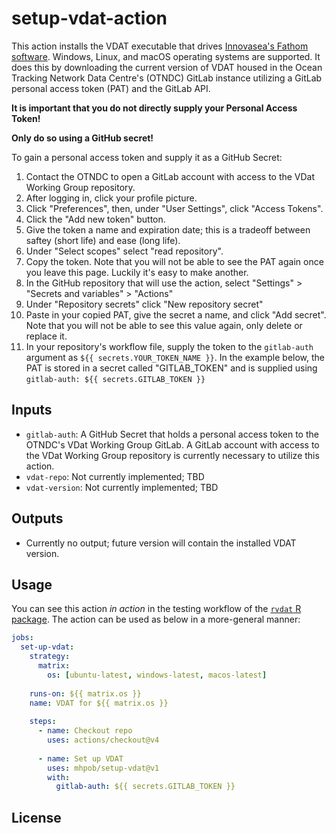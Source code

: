 # setup-vdat-action

This action installs the VDAT executable that drives [Innovasea's Fathom
software](https://www.innovasea.com/fish-tracking/products/fathom-software/).
Windows, Linux, and macOS operating systems are supported. It does this by 
downloading the current version of VDAT housed in the Ocean Tracking Network
Data Centre's (OTNDC) GitLab instance utilizing a GitLab personal access
token (PAT) and the GitLab API.

**It is important that you do not directly supply your Personal Access Token!**

**Only do so using a GitHub secret!**

To gain a personal access token and supply it as a GitHub Secret:

1. Contact the OTNDC to open a GitLab account with access to the VDat 
Working Group repository.
2. After logging in, click your profile picture.
3. Click "Preferences", then, under "User Settings", click "Access Tokens".
4. Click the "Add new token" button.
5. Give the token a name and expiration date; this is a tradeoff between 
saftey (short life) and ease (long life).
6. Under "Select scopes" select "read repository".
7. Copy the token. Note that you will not be able to see the PAT
again once you leave this page. Luckily it's easy to make another.
8. In the GitHub repository that will use the action, select
"Settings" > "Secrets and variables" > "Actions"
9. Under "Repository secrets" click "New repository secret"
10. Paste in your copied PAT, give the secret a name, and click "Add secret".
Note that you will not be able to see this value again, only delete
or replace it.
11. In your repository's workflow file, supply the token to the 
`gitlab-auth` argument as `${{ secrets.YOUR_TOKEN_NAME }}`. In
the example below, the PAT is stored in a secret called "GITLAB_TOKEN"
and is supplied using `gitlab-auth: ${{ secrets.GITLAB_TOKEN }}`


## Inputs

- `gitlab-auth`: A GitHub Secret that holds a personal access token
  to the OTNDC's VDat Working Group GitLab. A GitLab account with
  access to the VDat Working Group repository is currently necessary 
  to utilize this action.
- `vdat-repo`: Not currently implemented; TBD
- `vdat-version`: Not currently implemented; TBD

## Outputs

- Currently no output; future version will contain the installed VDAT version.

## Usage
You can see this action _in action_ in the testing workflow of the [`rvdat` 
R package](https://github.com/mhpob/rvdat/blob/main/.github/workflows/R-CMD-check.yaml#L35).
The action can be used as below in a more-general manner:

``` yaml
jobs:
  set-up-vdat:
    strategy:
      matrix:
        os: [ubuntu-latest, windows-latest, macos-latest]
    
    runs-on: ${{ matrix.os }}
    name: VDAT for ${{ matrix.os }}
    
    steps:
      - name: Checkout repo
        uses: actions/checkout@v4
      
      - name: Set up VDAT
        uses: mhpob/setup-vdat@v1
        with:
          gitlab-auth: ${{ secrets.GITLAB_TOKEN }}
```

## License